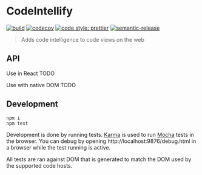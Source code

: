 # CodeIntellify

[![build](https://badge.buildkite.com/da1855cc6c9b02ddfa1df69599aacecd1317db8f6765edfa8b.svg?branch=master)](https://buildkite.com/sourcegraph/codeintellify)
[![codecov](https://codecov.io/gh/sourcegraph/codeintellify/branch/master/graph/badge.svg?token=1Xk7sdvG0y)](https://codecov.io/gh/sourcegraph/codeintellify)
[![code style: prettier](https://img.shields.io/badge/code_style-prettier-ff69b4.svg)](https://github.com/prettier/prettier)
[![semantic-release](https://img.shields.io/badge/%20%20%F0%9F%93%A6%F0%9F%9A%80-semantic--release-e10079.svg)](https://github.com/semantic-release/semantic-release)

> Adds code intelligence to code views on the web

## API

Use in React TODO

Use with native DOM TODO

## Development

```shell
npm i
npm test
```

Development is done by running tests. [Karma](https://github.com/karma-runner/karma) is used to run
[Mocha](https://github.com/mochajs/mocha) tests in the browser. You can debug by opening http://localhost:9876/debug.html in
a browser while the test running is active.

All tests are ran against DOM that is generated to match the DOM used by the supported code hosts.
